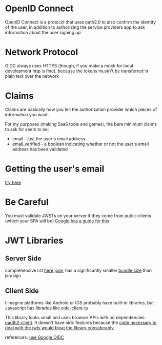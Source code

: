 # OpenID Connect

OpenID Connect is a protocol that uses oath2.0 to also confirm the identity of the user, in addition to authorizing the service providers app to ask information about the user signing up.

# Network Protocol
OIDC always uses HTTPS (though, if you make a mock for local development http is fine), because the tokens mustn't be transferred in plain text over the network


# Claims
Claims are basically how you tell the authorization provider which pieces of information you want.

For my purposes (making SaaS tools and games), the bare minimum claims to ask for seem to be:
- email - just the user's email address
- email_verified - a boolean indicating whether or not the user's email address has been validated

# Getting the user's email
[try here](https://developers.google.com/identity/openid-connect/openid-connect#obtaininguserprofileinformation)

# Be Careful
You must validate JWSTs on your server if they come from public clients (which your SPA will be)
[Google has a guide for this](https://developers.google.com/identity/openid-connect/openid-connect#validatinganidtoken)

# JWT Libraries
## Server Side
comprehensive list [here](https://jwt.io/libraries)
[jose](https://github.com/panva/jose), has a significantly smaller [bundle size](https://bundlephobia.com/package/jose@5.7.0) than jsrasign
## Client Side
I imagine platforms like Android or IOS probably have built-in libraries, but Javascript has libraries like [oidc-client-ts](https://github.com/authts/oidc-client-ts/tree/main)

This library looks small and uses browser APIs with no dependencies: [oauth2-client](https://github.com/badgateway/oauth2-client). It doesn't have oidc features because the [code necessary to deal with the jwts would bloat the library considerably](https://github.com/badgateway/oauth2-client/pull/131)

references:
[use Google OIDC](https://developers.google.com/identity/openid-connect/openid-connect#python)
